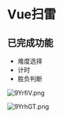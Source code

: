 # Vue扫雷

## 已完成功能

* 难度选择
* 计时
* 胜负判断

![9YrfiV.png](https://s1.ax1x.com/2018/02/15/9YrfiV.png)

![9YrhGT.png](https://s1.ax1x.com/2018/02/15/9YrhGT.png)